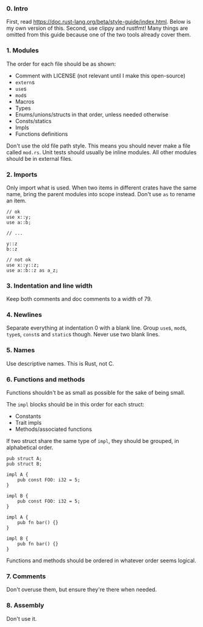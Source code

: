 ### 0. Intro

First, read <https://doc.rust-lang.org/beta/style-guide/index.html>. Below is my own version of this.
Second, use clippy and rustfmt! Many things are omitted from this guide because one of the two tools already cover them.

### 1. Modules

The order for each file should be as shown:
- Comment with LICENSE (not relevant until I make this open-source)
- `extern`s
- `use`s
- `mod`s
- Macros
- Types
- Enums/unions/structs in that order, unless needed otherwise
- Consts/statics
- Impls
- Functions definitions

Don't use the old file path style. This means you should never make a file called `mod.rs`.
Unit tests should usually be inline modules. All other modules should be in external files.

### 2. Imports

Only import what is used.
When two items in different crates have the same name, bring the parent modules into scope instead. Don't use `as` to rename an item.
```
// ok
use x::y;
use a::b;

// ...

y::z
b::z
```
```
// not ok
use x::y::z;
use a::b::z as a_z;
```

### 3. Indentation and line width

Keep both comments and doc comments to a width of 79.

### 4. Newlines

Separate everything at indentation 0 with a blank line. Group `use`s, `mod`s, `type`s, `const`s and `static`s though.
Never use two blank lines.

### 5. Names

Use descriptive names. This is Rust, not C.

### 6. Functions and methods

Functions shouldn't be as small as possible for the sake of being small.

The `impl` blocks should be in this order for each struct:
- Constants
- Trait impls
- Methods/associated functions

If two struct share the same type of `impl`, they should be grouped, in alphabetical order.
```
pub struct A;
pub struct B;

impl A {
    pub const FOO: i32 = 5;
}

impl B {
    pub const FOO: i32 = 5;
}

impl A {
    pub fn bar() {}
}

impl B {
    pub fn bar() {}
}
```
Functions and methods should be ordered in whatever order seems logical.

### 7. Comments

Don't overuse them, but ensure they're there when needed.

### 8. Assembly

Don't use it.
